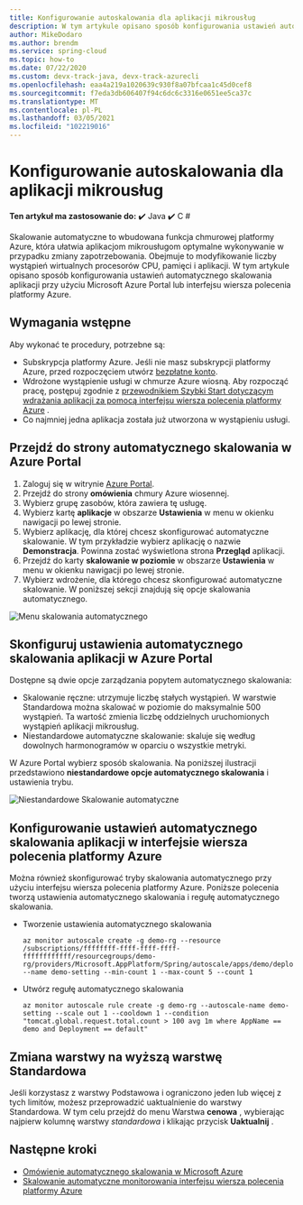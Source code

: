 ```yaml
---
title: Konfigurowanie autoskalowania dla aplikacji mikrousług
description: W tym artykule opisano sposób konfigurowania ustawień automatycznego skalowania aplikacji przy użyciu Microsoft Azure Portal lub interfejsu wiersza polecenia platformy Azure.
author: MikeDodaro
ms.author: brendm
ms.service: spring-cloud
ms.topic: how-to
ms.date: 07/22/2020
ms.custom: devx-track-java, devx-track-azurecli
ms.openlocfilehash: eaa4a219a1020639c930f8a07bfcaa1c45d0cef8
ms.sourcegitcommit: f7eda3db606407f94c6dc6c3316e0651ee5ca37c
ms.translationtype: MT
ms.contentlocale: pl-PL
ms.lasthandoff: 03/05/2021
ms.locfileid: "102219016"
---
```

# <a name="set-up-autoscale-for-microservice-applications"></a>Konfigurowanie autoskalowania dla aplikacji mikrousług

**Ten artykuł ma zastosowanie do:** ✔️ Java ✔️ C #

Skalowanie automatyczne to wbudowana funkcja chmurowej platformy Azure, która ułatwia aplikacjom mikrousługom optymalne wykonywanie w przypadku zmiany zapotrzebowania. Obejmuje to modyfikowanie liczby wystąpień wirtualnych procesorów CPU, pamięci i aplikacji. W tym artykule opisano sposób konfigurowania ustawień automatycznego skalowania aplikacji przy użyciu Microsoft Azure Portal lub interfejsu wiersza polecenia platformy Azure.

## <a name="prerequisites"></a>Wymagania wstępne

Aby wykonać te procedury, potrzebne są:

* Subskrypcja platformy Azure. Jeśli nie masz subskrypcji platformy Azure, przed rozpoczęciem utwórz [bezpłatne konto](https://azure.microsoft.com/free/?WT.mc_id=A261C142F).
* Wdrożone wystąpienie usługi w chmurze Azure wiosną. Aby rozpocząć pracę, postępuj zgodnie z [przewodnikiem Szybki Start dotyczącym wdrażania aplikacji za pomocą interfejsu wiersza polecenia platformy Azure](./spring-cloud-quickstart.md) .
* Co najmniej jedna aplikacja została już utworzona w wystąpieniu usługi.

## <a name="navigate-to-the-autoscale-page-in-the-azure-portal"></a>Przejdź do strony automatycznego skalowania w Azure Portal

1. Zaloguj się w witrynie [Azure Portal](https://portal.azure.com/).
2. Przejdź do strony **omówienia** chmury Azure wiosennej.
3. Wybierz grupę zasobów, która zawiera tę usługę.
4. Wybierz kartę **aplikacje** w obszarze **Ustawienia** w menu w okienku nawigacji po lewej stronie.
5. Wybierz aplikację, dla której chcesz skonfigurować automatyczne skalowanie. W tym przykładzie wybierz aplikację o nazwie **Demonstracja**. Powinna zostać wyświetlona strona **Przegląd** aplikacji.
6. Przejdź do karty **skalowanie w poziomie** w obszarze **Ustawienia** w menu w okienku nawigacji po lewej stronie.
7. Wybierz wdrożenie, dla którego chcesz skonfigurować automatyczne skalowanie. W poniższej sekcji znajdują się opcje skalowania automatycznego.


![Menu skalowania automatycznego](./media/spring-cloud-autoscale/autoscale-menu.png)

## <a name="set-up-autoscale-settings-for-your-application-in-the-azure-portal"></a>Skonfiguruj ustawienia automatycznego skalowania aplikacji w Azure Portal

Dostępne są dwie opcje zarządzania popytem automatycznego skalowania:

* Skalowanie ręczne: utrzymuje liczbę stałych wystąpień. W warstwie Standardowa można skalować w poziomie do maksymalnie 500 wystąpień. Ta wartość zmienia liczbę oddzielnych uruchomionych wystąpień aplikacji mikrousług.
* Niestandardowe automatyczne skalowanie: skaluje się według dowolnych harmonogramów w oparciu o wszystkie metryki.

W Azure Portal wybierz sposób skalowania.  Na poniższej ilustracji przedstawiono **niestandardowe opcje automatycznego skalowania** i ustawienia trybu.

![Niestandardowe Skalowanie automatyczne](./media/spring-cloud-autoscale/custom-autoscale.png)

## <a name="set-up-autoscale-settings-for-your-application-in-azure-cli"></a>Konfigurowanie ustawień automatycznego skalowania aplikacji w interfejsie wiersza polecenia platformy Azure
Można również skonfigurować tryby skalowania automatycznego przy użyciu interfejsu wiersza polecenia platformy Azure.  Poniższe polecenia tworzą ustawienia automatycznego skalowania i regułę automatycznego skalowania.

* Tworzenie ustawienia automatycznego skalowania
  ```
  az monitor autoscale create -g demo-rg --resource /subscriptions/ffffffff-ffff-ffff-ffff-ffffffffffff/resourcegroups/demo-rg/providers/Microsoft.AppPlatform/Spring/autoscale/apps/demo/deployments/default --name demo-setting --min-count 1 --max-count 5 --count 1
  ```
* Utwórz regułę automatycznego skalowania
  ```
  az monitor autoscale rule create -g demo-rg --autoscale-name demo-setting --scale out 1 --cooldown 1 --condition "tomcat.global.request.total.count > 100 avg 1m where AppName == demo and Deployment == default"
  ```

## <a name="upgrade-to-the-standard-tier"></a>Zmiana warstwy na wyższą warstwę Standardowa

Jeśli korzystasz z warstwy Podstawowa i ograniczono jeden lub więcej z tych limitów, możesz przeprowadzić uaktualnienie do warstwy Standardowa. W tym celu przejdź do menu Warstwa **cenowa** , wybierając najpierw kolumnę warstwy *standardowa* i klikając przycisk **Uaktualnij** .

## <a name="next-steps"></a>Następne kroki

* [Omówienie automatycznego skalowania w Microsoft Azure](../azure-monitor/autoscale/autoscale-overview.md)
* [Skalowanie automatyczne monitorowania interfejsu wiersza polecenia platformy Azure](/cli/azure/monitor/autoscale)
